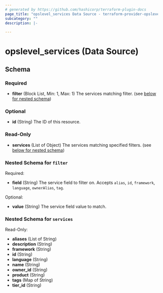 ```yaml
---
# generated by https://github.com/hashicorp/terraform-plugin-docs
page_title: "opslevel_services Data Source - terraform-provider-opslevel"
subcategory: ""
description: |-
  
---
```


# opslevel_services (Data Source)





<!-- schema generated by tfplugindocs -->
## Schema

### Required

- **filter** (Block List, Min: 1, Max: 1) The services matching filter. (see [below for nested schema](#nestedblock--filter))

### Optional

- **id** (String) The ID of this resource.

### Read-Only

- **services** (List of Object) The services matching specified filters. (see [below for nested schema](#nestedatt--services))

<a id="nestedblock--filter"></a>
### Nested Schema for `filter`

Required:

- **field** (String) The service field to filter on. Accepts `alias`, `id`, `framework`, `language`, `ownerAlias`, `tag`.

Optional:

- **value** (String) The service field value to match.


<a id="nestedatt--services"></a>
### Nested Schema for `services`

Read-Only:

- **aliases** (List of String)
- **description** (String)
- **framework** (String)
- **id** (String)
- **language** (String)
- **name** (String)
- **owner_id** (String)
- **product** (String)
- **tags** (Map of String)
- **tier_id** (String)


